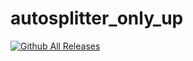 # autosplitter_only_up

[![Github All Releases](https://img.shields.io/github/downloads/us3rT0m/OnlyUP-Trainer/total.svg)]()
